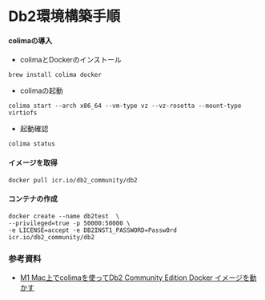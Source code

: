 # Db2環境構築手順
#### colimaの導入
- colimaとDockerのインストール
```
brew install colima docker
```
- colimaの起動
```
colima start --arch x86_64 --vm-type vz --vz-rosetta --mount-type virtiofs
```
- 起動確認
```
colima status
```
#### イメージを取得
```
docker pull icr.io/db2_community/db2
```
#### コンテナの作成
```
docker create --name db2test  \
--privileged=true -p 50000:50000 \
-e LICENSE=accept -e DB2INST1_PASSWORD=Passw0rd icr.io/db2_community/db2
```

### 参考資料
- [M1 Mac上でcolimaを使ってDb2 Community Edition Docker イメージを動かす](https://qiita.com/nishikyon/items/553b5c4dff473d9b6322)